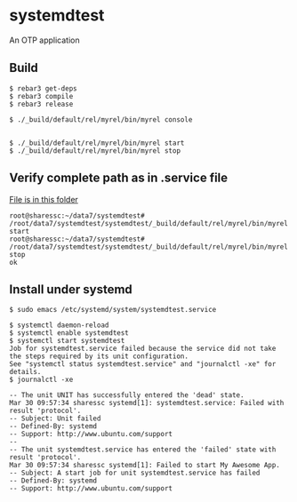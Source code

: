 systemdtest
=====

An OTP application

Build
-----

    $ rebar3 get-deps
    $ rebar3 compile
    $ rebar3 release

    $ ./_build/default/rel/myrel/bin/myrel console


    $ ./_build/default/rel/myrel/bin/myrel start
    $ ./_build/default/rel/myrel/bin/myrel stop
    
Verify complete path as in .service file
----------------------------------------

[File is in this folder](../systemdtest.service)

```
root@sharessc:~/data7/systemdtest# /root/data7/systemdtest/systemdtest/_build/default/rel/myrel/bin/myrel start
root@sharessc:~/data7/systemdtest# /root/data7/systemdtest/systemdtest/_build/default/rel/myrel/bin/myrel stop
ok
```


Install under systemd
---------------------
```
$ sudo emacs /etc/systemd/system/systemdtest.service

$ systemctl daemon-reload
$ systemctl enable systemdtest
$ systemctl start systemdtest
Job for systemdtest.service failed because the service did not take the steps required by its unit configuration.
See "systemctl status systemdtest.service" and "journalctl -xe" for details.
$ journalctl -xe
```

```
-- The unit UNIT has successfully entered the 'dead' state.
Mar 30 09:57:34 sharessc systemd[1]: systemdtest.service: Failed with result 'protocol'.
-- Subject: Unit failed
-- Defined-By: systemd
-- Support: http://www.ubuntu.com/support
--
-- The unit systemdtest.service has entered the 'failed' state with result 'protocol'.
Mar 30 09:57:34 sharessc systemd[1]: Failed to start My Awesome App.
-- Subject: A start job for unit systemdtest.service has failed
-- Defined-By: systemd
-- Support: http://www.ubuntu.com/support
```
